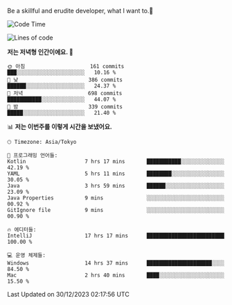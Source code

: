 Be a skillful and erudite developer, what I want to.👶

<!--START_SECTION:waka-->
![Code Time](http://img.shields.io/badge/Code%20Time-389%20hrs%2035%20mins-blue)

![Lines of code](https://img.shields.io/badge/%EC%A0%80%EB%8A%94%20%EC%97%AC%ED%83%9C%EA%B9%8C%EC%A7%80%20-748.8%20thousand%20%EC%A4%84%EC%9D%98%20%EC%BD%94%EB%93%9C%EB%A5%BC%20%EC%9E%91%EC%84%B1%ED%96%88%EC%96%B4%EC%9A%94.-blue)

**저는 저녁형 인간이에요. 🦉** 

```text
🌞 아침                     161 commits         ███░░░░░░░░░░░░░░░░░░░░░░   10.16 % 
🌆 낮　                     386 commits         ██████░░░░░░░░░░░░░░░░░░░   24.37 % 
🌃 저녁                     698 commits         ███████████░░░░░░░░░░░░░░   44.07 % 
🌙 밤　                     339 commits         █████░░░░░░░░░░░░░░░░░░░░   21.40 % 
```


📊 **저는 이번주를 이렇게 시간을 보냈어요.** 

```text
🕑︎ Timezone: Asia/Tokyo

💬 프로그래밍 언어들: 
Kotlin                   7 hrs 17 mins       ███████████░░░░░░░░░░░░░░   42.19 % 
YAML                     5 hrs 11 mins       ████████░░░░░░░░░░░░░░░░░   30.05 % 
Java                     3 hrs 59 mins       ██████░░░░░░░░░░░░░░░░░░░   23.09 % 
Java Properties          9 mins              ░░░░░░░░░░░░░░░░░░░░░░░░░   00.92 % 
GitIgnore file           9 mins              ░░░░░░░░░░░░░░░░░░░░░░░░░   00.90 % 

🔥 에디터들: 
IntelliJ                 17 hrs 17 mins      █████████████████████████   100.00 % 

💻 운영 체제들: 
Windows                  14 hrs 37 mins      █████████████████████░░░░   84.50 % 
Mac                      2 hrs 40 mins       ████░░░░░░░░░░░░░░░░░░░░░   15.50 % 
```


 Last Updated on 30/12/2023 02:17:56 UTC
<!--END_SECTION:waka-->
